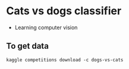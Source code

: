 # Cats vs dogs classifier
* Learning computer vision 
## To get data
```
kaggle competitions download -c dogs-vs-cats
```

